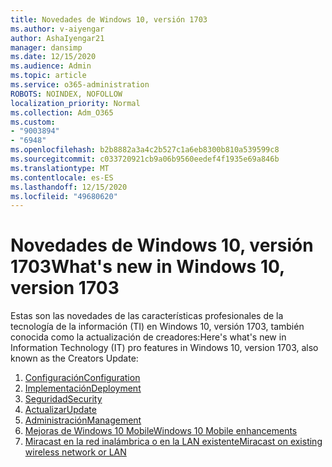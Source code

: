 ```yaml
---
title: Novedades de Windows 10, versión 1703
ms.author: v-aiyengar
author: AshaIyengar21
manager: dansimp
ms.date: 12/15/2020
ms.audience: Admin
ms.topic: article
ms.service: o365-administration
ROBOTS: NOINDEX, NOFOLLOW
localization_priority: Normal
ms.collection: Adm_O365
ms.custom:
- "9003894"
- "6948"
ms.openlocfilehash: b2b8882a3a4c2b527c1a6eb8300b810a539599c8
ms.sourcegitcommit: c033720921cb9a06b9560eedef4f1935e69a846b
ms.translationtype: MT
ms.contentlocale: es-ES
ms.lasthandoff: 12/15/2020
ms.locfileid: "49680620"
---
```

# <a name="whats-new-in-windows-10-version-1703"></a><span data-ttu-id="d535f-102">Novedades de Windows 10, versión 1703</span><span class="sxs-lookup"><span data-stu-id="d535f-102">What's new in Windows 10, version 1703</span></span>

<span data-ttu-id="d535f-103">Estas son las novedades de las características profesionales de la tecnología de la información (TI) en Windows 10, versión 1703, también conocida como la actualización de creadores:</span><span class="sxs-lookup"><span data-stu-id="d535f-103">Here's what's new in Information Technology (IT) pro features in Windows 10, version 1703, also known as the Creators Update:</span></span>

1. [<span data-ttu-id="d535f-104">Configuración</span><span class="sxs-lookup"><span data-stu-id="d535f-104">Configuration</span></span>](https://go.microsoft.com/fwlink/?linkid=2114188)
1. [<span data-ttu-id="d535f-105">Implementación</span><span class="sxs-lookup"><span data-stu-id="d535f-105">Deployment</span></span>](https://go.microsoft.com/fwlink/?linkid=2114365)    
1. [<span data-ttu-id="d535f-106">Seguridad</span><span class="sxs-lookup"><span data-stu-id="d535f-106">Security</span></span>](https://go.microsoft.com/fwlink/?linkid=2114366)
1. [<span data-ttu-id="d535f-107">Actualizar</span><span class="sxs-lookup"><span data-stu-id="d535f-107">Update</span></span>](https://go.microsoft.com/fwlink/?linkid=2114189)
1. [<span data-ttu-id="d535f-108">Administración</span><span class="sxs-lookup"><span data-stu-id="d535f-108">Management</span></span>](https://go.microsoft.com/fwlink/?linkid=2114367)
1. [<span data-ttu-id="d535f-109">Mejoras de Windows 10 Mobile</span><span class="sxs-lookup"><span data-stu-id="d535f-109">Windows 10 Mobile enhancements</span></span>](https://go.microsoft.com/fwlink/?linkid=2114368)
1. [<span data-ttu-id="d535f-110">Miracast en la red inalámbrica o en la LAN existente</span><span class="sxs-lookup"><span data-stu-id="d535f-110">Miracast on existing wireless network or LAN</span></span>](https://go.microsoft.com/fwlink/?linkid=2114190)
